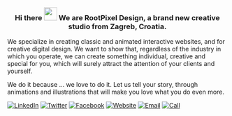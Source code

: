 <h3 align="center">Hi there <img src="https://raw.githubusercontent.com/nixin72/nixin72/master/wave.gif" width="30px" height="30px"> We are RootPixel Design, a brand new creative studio from Zagreb, Croatia.</h3>

We specialize in creating classic and animated interactive websites, and for creative digital design. We want to show that, regardless of the industry in which you operate, we can create something individual, creative and special for you, which will surely attract the attention of your clients and yourself.

We do it because … we love to do it. Let us tell your story, through animations and illustrations that will make you love what you do even more.

[![LinkedIn](https://www.iconfinder.com/icons/1249981/download/png/64)](https://www.linkedin.com/company/rootpixel-design) [![Twitter](https://www.iconfinder.com/icons/1249999/download/png/64)](https://twitter.com/RootPixelDesign) [![Facebook](https://www.iconfinder.com/icons/1250011/download/png/64)](https://www.facebook.com/rootpixel.design) [![Website](https://www.iconfinder.com/icons/1249990/download/png/64)](https://rootpixel.design) [![Email](https://www.iconfinder.com/icons/1249987/download/png/64)](mailto:hello@rootpixel.design) [![Call](https://www.iconfinder.com/icons/1250001/download/png/64)](tel:+385915018870)
<!--
**rootpixel-design/rootpixel-design** is a ✨ _special_ ✨ repository because its `README.md` (this file) appears on your GitHub profile.

Here are some ideas to get you started:

- 🔭 I’m currently working on ...
- 🌱 I’m currently learning ...
- 👯 I’m looking to collaborate on ...
- 🤔 I’m looking for help with ...
- 💬 Ask me about ...
- 📫 How to reach me: ...
- 😄 Pronouns: ...
- ⚡ Fun fact: ...
-->
